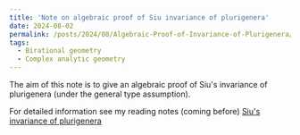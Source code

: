 ```yaml
---
title: 'Note on algebraic proof of Siu invariance of plurigenera'
date: 2024-08-02
permalink: /posts/2024/08/Algebraic-Proof-of-Invariance-of-Plurigenera/
tags:
  - Birational geometry
  - Complex analytic geometry
---
```


The aim of this note is to give an algebraic proof of Siu's invariance of plurigenera (under the general type assumption).

For detailed information see my reading notes (coming before) [Siu's invariance of plurigenera](https://yilimath.github.io/files/Boundedness/AlgebraicInvarianceOfPlurigenera.pdf)

